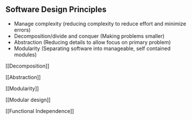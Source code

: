 ## Software Design Principles
- Manage complexity (reducing complexity to reduce effort and minimize errors)
- Decomposition/divide and conquer (Making problems smaller)
- Abstraction (Reducing details to allow focus on primary problem)
- Modularity (Separating software into manageable, self contained modules)


[[Decomposition]]

[[Abstraction]]

[[Modularity]] 

[[Modular design]]

[[Functional Independence]]